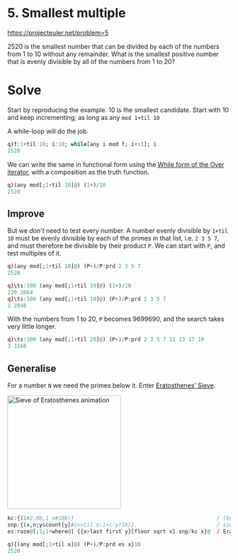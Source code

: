 # 5. Smallest multiple

https://projecteuler.net/problem=5

2520 is the smallest number that can be divided by each of the numbers from 1 to 10 without any remainder.
What is the smallest positive number that is evenly divisible by all of the numbers from 1 to 20?


# Solve

Start by reproducing the example.
10 is the smallest candidate. 
Start with 10 and keep incrementing; as long as any `mod 1+til 10` 

A while-loop will do the job.

```q
q)f:1+til 10; i:10; while[any i mod f; i+:1]; i
2520
```

We can write the same in functional form using the [While form of the Over iterator](https://code.kx.com/q/ref/accumulators/#while), with a composition as the truth function.

```q
q)(any mod[;1+til 10]@) (1+)/10
2520
```

## Improve

But we *don’t* need to test every number. 
A number evenly divisible by `1+til 10` must be evenly divisible by each of the primes in that list, i.e. `2 3 5 7`, and must therefore be divisible by their product `P`.
We can start with `P`, and test multiples of it. 

```q
q)(any mod[;1+til 10]@) (P+)/P:prd 2 3 5 7
2520

q)\ts:100 (any mod[;1+til 10]@) (1+)/10
239 2064
q)\ts:100 (any mod[;1+til 10]@) (P+)/P:prd 2 3 5 7
1 2848
```

With the numbers from 1 to 20, `P` becomes 9699690, and the search takes very little longer.

```q
q)\ts:100 (any mod[;1+til 20]@) (P+)/P:prd 2 3 5 7 11 13 17 19
3 3168
```

## Generalise

For a number `N` we need the primes below it. 
Enter [Eratosthenes’ Sieve](https://en.wikipedia.org/wiki/Sieve_of_Eratosthenes).

<!-- ![Sieve of Eratosthenes](https://commons.wikimedia.org/wiki/File:Sieve_of_Eratosthenes_animation.svg) -->

<a title="Ricordisamoa, Public domain, via Wikimedia Commons" href="https://commons.wikimedia.org/wiki/File:Sieve_of_Eratosthenes_animation.svg"><img width="256" alt="Sieve of Eratosthenes animation" src="https://upload.wikimedia.org/wikipedia/commons/thumb/0/0b/Sieve_of_Eratosthenes_animation.svg/256px-Sieve_of_Eratosthenes_animation.svg.png"></a>

```q
kc:{(1#2;0b,1_x#10b)}                                             / (known primes; flag candidates)
snp:{(x,n;y&count[y]#i<>til n:1+i:y?1b)}.                         / sieve next prime
es:raze@[;1;1+where@] {{x>last first y}[floor sqrt x] snp/kc x}@  / Eratosthenes' sieve
```

```q
q){(any mod[;1+til x]@) (P+)/P:prd es x}10
2520
```



